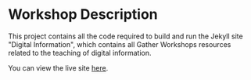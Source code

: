 # Workshop Description

This project contains all the code required to build and run the Jekyll site "Digital Information", which contains all Gather Workshops resources related to the teaching of digital information.

You can view the live site [here](http://gatherworkshops.github.io/digital-information).


